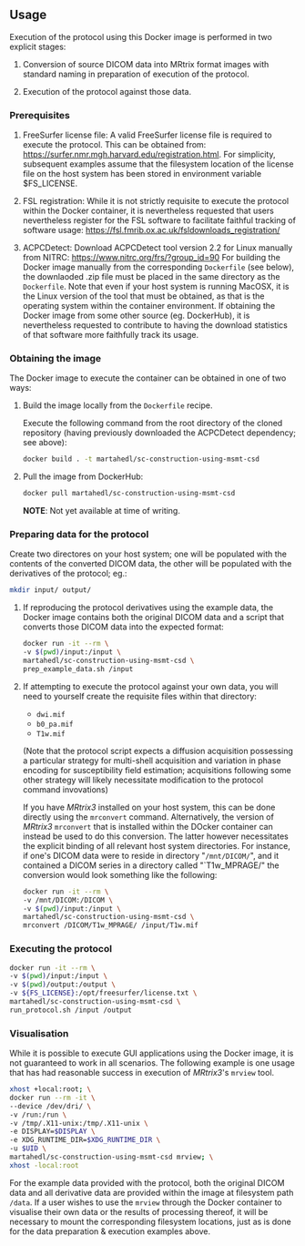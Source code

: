 ## Usage

Execution of the protocol using this Docker image is performed in two explicit stages:

1.  Conversion of source DICOM data into MRtrix format images with standard naming
    in preparation of execution of the protocol.

2.  Execution of the protocol against those data.

### Prerequisites

1.  FreeSurfer license file:
    A valid FreeSurfer license file is required to execute the protocol.
    This can be obtained from:
    https://surfer.nmr.mgh.harvard.edu/registration.html.
    For simplicity, subsequent examples assume that the filesystem location
    of the license file on the host system has been stored in environment variable $FS_LICENSE.

2.  FSL registration:
    While it is not strictly requisite to execute the protocol within the Docker container,
    it is nevertheless requested that users nevertheless register for the FSL software
    to facilitate faithful tracking of software usage:
    https://fsl.fmrib.ox.ac.uk/fsldownloads_registration/

3.  ACPCDetect:
    Download ACPCDetect tool version 2.2 for Linux manually from NITRC:
    https://www.nitrc.org/frs/?group_id=90
    For building the Docker image manually from the corresponding `Dockerfile` (see below),
    the downlaoded .zip file must be placed in the same directory as the `Dockerfile`.
    Note that even if your host system is running MacOSX,
    it is the Linux version of the tool that must be obtained,
    as that is the operating system within the container environment.
    If obtaining the Docker image from some other source (eg. DockerHub),
    it is nevertheless requested to contribute to having the download statistics of that software
    more faithfully track its usage.

### Obtaining the image

The Docker image to execute the container can be obtained in one of two ways:

1.  Build the image locally from the `Dockerfile` recipe.

    Execute the following command from the root directory of the cloned repository
    (having previously downloaded the ACPCDetect dependency; see above):
    ```bash
    docker build . -t martahedl/sc-construction-using-msmt-csd
    ```

2.  Pull the image from DockerHub:

    ```bash
    docker pull martahedl/sc-construction-using-msmt-csd
    ```

    **NOTE**: Not yet available at time of writing.

### Preparing data for the protocol

Create two directores on your host system;
one will be populated with the contents of the converted DICOM data,
the other will be populated with the derivatives of the protocol; eg.:

```bash
mkdir input/ output/
```

1.  If reproducing the protocol derivatives using the example data,
    the Docker image contains both the original DICOM data
    and a script that converts those DICOM data into the expected format:

    ```bash
    docker run -it --rm \
    -v $(pwd)/input:/input \
    martahedl/sc-construction-using-msmt-csd \
    prep_example_data.sh /input
    ```

2.  If attempting to execute the protocol against your own data,
    you will need to yourself create the requisite files within that directory:

    -   `dwi.mif`
    -   `b0_pa.mif`
    -   `T1w.mif`

    (Note that the protocol script expects a diffusion acquisition
    possessing a particular strategy for multi-shell acquisition
    and variation in phase encoding for susceptibility field estimation;
    acquisitions following some other strategy
    will likely necessitate modification to the protocol command invovations)

    If you have *MRtrix3* installed on your host system,
    this can be done directly using the `mrconvert` command.
    Alternatively, the version of *MRtrix3* `mrconvert` that is installed within the DOcker container
    can instead be used to do this conversion.
    The latter however necessitates the explicit binding of all relevant host system directories.
    For instance, if one's DICOM data were to reside in directory "`/mnt/DICOM/`",
    and it contained a DICOM series in a directory called "`T1w_MPRAGE/"
    the conversion would look something like the following:

    ```bash
    docker run -it --rm \
    -v /mnt/DICOM:/DICOM \
    -v $(pwd)/input:/input \
    martahedl/sc-construction-using-msmt-csd \
    mrconvert /DICOM/T1w_MPRAGE/ /input/T1w.mif
    ```

### Executing the protocol

```bash
docker run -it --rm \
-v $(pwd)/input:/input \
-v $(pwd)/output:/output \
-v ${FS_LICENSE}:/opt/freesurfer/license.txt \
martahedl/sc-construction-using-msmt-csd \
run_protocol.sh /input /output
```

### Visualisation

While it is possible to execute GUI applications using the Docker image,
it is not guaranteed to work in all scenarios.
The following example is one usage that has had reasonable success
in execution of *MRtrix3*'s `mrview` tool.

```bash
xhost +local:root; \
docker run --rm -it \
--device /dev/dri/ \
-v /run:/run \
-v /tmp/.X11-unix:/tmp/.X11-unix \
-e DISPLAY=$DISPLAY \
-e XDG_RUNTIME_DIR=$XDG_RUNTIME_DIR \
-u $UID \
martahedl/sc-construction-using-msmt-csd mrview; \
xhost -local:root
```

For the example data provided with the protocol,
both the original DICOM data and all derivative data
are provided within the image at filesystem path `/data`.
If a user wishes to use the `mrview` through the Docker container
to visualise their own data or the results of processing thereof,
it will be necessary to mount the corresponding filesystem locations,
just as is done for the data preparation & execution examples above.
